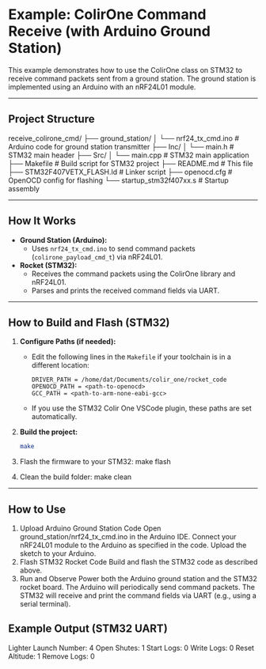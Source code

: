 # Example: ColirOne Command Receive (with Arduino Ground Station)

This example demonstrates how to use the ColirOne class on STM32 to receive command packets sent from a ground station. The ground station is implemented using an Arduino with an nRF24L01 module.

---

## Project Structure
receive_colirone_cmd/ 
├── ground_station/ 
│ └── nrf24_tx_cmd.ino # Arduino code for ground station transmitter 
├── Inc/ 
│ └── main.h # STM32 main header 
├── Src/ 
│ └── main.cpp # STM32 main application 
├── Makefile # Build script for STM32 project 
├── README.md # This file 
├── STM32F407VETX_FLASH.ld # Linker script 
├── openocd.cfg # OpenOCD config for flashing 
└── startup_stm32f407xx.s # Startup assembly

---

## How It Works

- **Ground Station (Arduino):**
  - Uses `nrf24_tx_cmd.ino` to send command packets (`colirone_payload_cmd_t`) via nRF24L01.
- **Rocket (STM32):**
  - Receives the command packets using the ColirOne library and nRF24L01.
  - Parses and prints the received command fields via UART.

---

## How to Build and Flash (STM32)

1. **Configure Paths (if needed):**
   - Edit the following lines in the `Makefile` if your toolchain is in a different location:
     ```
     DRIVER_PATH = /home/dat/Documents/colir_one/rocket_code
     OPENOCD_PATH = <path-to-openocd>
     GCC_PATH = <path-to-arm-none-eabi-gcc>
     ```
   - If you use the STM32 Colir One VSCode plugin, these paths are set automatically.

2. **Build the project:**
   ```sh
   make

3. Flash the firmware to your STM32: make flash
4. Clean the build folder: make clean

---

## How to Use
1. Upload Arduino Ground Station Code
Open ground_station/nrf24_tx_cmd.ino in the Arduino IDE.
Connect your nRF24L01 module to the Arduino as specified in the code.
Upload the sketch to your Arduino.
2. Flash STM32 Rocket Code
Build and flash the STM32 code as described above.
3. Run and Observe
Power both the Arduino ground station and the STM32 rocket board.
The Arduino will periodically send command packets.
The STM32 will receive and print the command fields via UART (e.g., using a serial terminal).

## Example Output (STM32 UART)
Lighter Launch Number: 4
Open Shutes: 1
Start Logs: 0
Write Logs: 0
Reset Altitude: 1
Remove Logs: 0